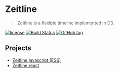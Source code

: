 # Zeitline

> Zeitline is a flexible timeline implemented in D3.

[![license](https://img.shields.io/github/license/octree-gva/d3-timeline.svg?style=flat-square)]()
[![Build Status](https://img.shields.io/travis/octree-gva/Zeitline.svg?style=flat-square)](https://travis-ci.org/octree-gva/Zeitline)
[![GitHub tag](https://img.shields.io/github/tag/octree-gva/zeitline.svg?style=flat-square)]()

## Projects

 - [Zeitline javascript (ES6)](packages/zeitline)
 - [Zeitline react](packages/zeitline-react)

